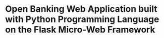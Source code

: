 <h1>Open Banking Web Application built with Python Programming Language on the Flask Micro-Web Framework<h1>
